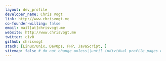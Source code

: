 ```yaml
---
layout: dev_profile
developer_name: Chris Vogt
link: http://www.chrisvogt.me
co-founder-willing: false
email: mail[at]chrisvogt.me
website: http://www.chrisvogt.me
twitter: c1v0
github: chrisvogt
stack: [Linux/Unix, DevOps, PHP, JavaScript, ]
sitemap: false # do not change unless||until individual profile pages exist.
---
```

